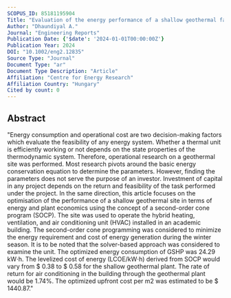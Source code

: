 ```yaml
---
SCOPUS_ID: 85181195904
Title: "Evaluation of the energy performance of a shallow geothermal facility through a second-order cone programming"
Author: "Dhaundiyal A."
Journal: "Engineering Reports"
Publication Date: {'$date': '2024-01-01T00:00:00Z'}
Publication Year: 2024
DOI: "10.1002/eng2.12835"
Source Type: "Journal"
Document Type: "ar"
Document Type Description: "Article"
Affiliation: "Centre for Energy Research"
Affiliation Country: "Hungary"
Cited by count: 0
---
```


## Abstract
"Energy consumption and operational cost are two decision-making factors which evaluate the feasibility of any energy system. Whether a thermal unit is efficiently working or not depends on the state properties of the thermodynamic system. Therefore, operational research on a geothermal site was performed. Most research pivots around the basic energy conservation equation to determine the parameters. However, finding the parameters does not serve the purpose of an investor. Investment of capital in any project depends on the return and feasibility of the task performed under the project. In the same direction, this article focuses on the optimisation of the performance of a shallow geothermal site in terms of energy and plant economics using the concept of a second-order cone program (SOCP). The site was used to operate the hybrid heating, ventilation, and air conditioning unit (HVAC) installed in an academic building. The second-order cone programming was considered to minimize the energy requirement and cost of energy generation during the winter season. It is to be noted that the solver-based approach was considered to examine the unit. The optimized energy consumption of GSHP was 24.29 kW⋅h. The levelized cost of energy (LCOE/kW⋅h) derived from SOCP would vary from $ 0.38 to $ 0.58 for the shallow geothermal plant. The rate of return for air conditioning in the building through the geothermal plant would be 1.74%. The optimized upfront cost per m2 was estimated to be $ 1440.87."

